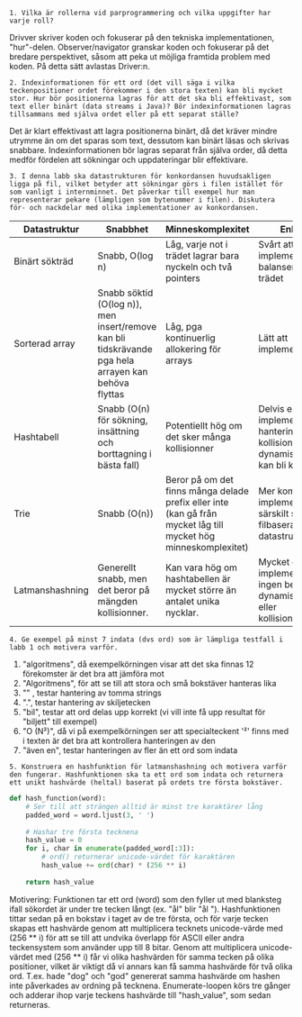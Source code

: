 
```1. Vilka är rollerna vid parprogrammering och vilka uppgifter har varje roll?```


Drivver skriver koden och fokuserar på den tekniska implementationen, "hur"-delen.
Observer/navigator granskar koden och fokuserar på det bredare perspektivet, såsom att peka ut möjliga framtida problem med koden. På detta sätt avlastas Driver:n. 

```2. Indexinformationen för ett ord (det vill säga i vilka teckenpositioner ordet förekommer i den stora texten) kan bli mycket stor. Hur bör positionerna lagras för att det ska bli effektivast, som text eller binärt (data streams i Java)? Bör indexinformationen lagras tillsammans med själva ordet eller på ett separat ställe?```

Det är klart effektivast att lagra positionerna binärt, då det kräver mindre utrymme än om det sparas som text, dessutom kan binärt läsas och skrivas snabbare. Indexinformationen bör lagras separat från själva order, då detta medför fördelen att sökningar och uppdateringar blir effektivare.

```3. I denna labb ska datastrukturen för konkordansen huvudsakligen ligga på fil, vilket betyder att sökningar görs i filen istället för som vanligt i internminnet. Det påverkar till exempel hur man representerar pekare (lämpligen som bytenummer i filen). Diskutera för- och nackdelar med olika implementationer av konkordansen.```
  
| Datastruktur    | Snabbhet                                                                                            | Minneskomplexitet                                                                                               | Enkelhet                                                                                           |
|-----------------|-----------------------------------------------------------------------------------------------------|-----------------------------------------------------------------------------------------------------------------|----------------------------------------------------------------------------------------------------|
| Binärt sökträd  | Snabb, O(log n)                                                                                     | Låg, varje not i trädet lagrar bara nyckeln och två pointers                                                    | Svårt att implementera en balansering av trädet                                                    |
| Sorterad array  | Snabb söktid (O(log n)), men insert/remove kan bli tidskrävande pga hela arrayen kan behöva flyttas | Låg, pga kontinuerlig allokering för arrays                                                                     | Lätt att implementera                                                                              |
| Hashtabell      | Snabb (O(n) för sökning, insättning och borttagning i bästa fall)                                   | Potentiellt hög om det sker många kollisionner                                                                  | Delvis enkel att implementera, men hantering av kollisioner och dynamisk skalning kan bli komplext |
| Trie            | Snabb (O(n))                                                                                        | Beror på om det finns många delade prefix eller inte (kan gå från mycket låg till mycket hög minneskomplexitet) | Mer komplex att implementera, särskilt som en filbaserad datastruktur.                             |
| Latmanshashning | Generellt snabb, men det beror på mängden kollisionner.                                             | Kan vara hög om hashtabellen är mycket större än antalet unika nycklar.                                         | Mycket enkelt att implementera; ingen behov av dynamisk skalning eller kollisionshantering.        |


```4. Ge exempel på minst 7 indata (dvs ord) som är lämpliga testfall i labb 1 och motivera varför.```
1. "algoritmens", då exempelkörningen visar att det ska finnas 12 förekomster är det bra att jämföra mot
2. "Algoritmens", för att se till att stora och små bokstäver hanteras lika
3. "" , testar hantering av tomma strings
4. ".", testar hantering av skiljetecken
5. "bil", testar att ord delas upp korrekt (vi vill inte få upp resultat för "biljett" till exempel)
6. "O (N²)", då vi på exempelkörningen ser att specialteckent '²' finns med i texten är det bra att kontrollera hanteringen av den
7. "även en", testar hanteringen av fler än ett ord som indata

```5. Konstruera en hashfunktion för latmanshashning och motivera varför den fungerar. Hashfunktionen ska ta ett ord som indata och returnera ett unikt hashvärde (heltal) baserat på ordets tre första bokstäver.```
```py
def hash_function(word):
    # Ser till att strängen alltid är minst tre karaktärer lång
    padded_word = word.ljust(3, ' ')
    
    # Hashar tre första tecknena
    hash_value = 0
    for i, char in enumerate(padded_word[:3]):
        # ord() returnerar unicode-värdet för karaktären
        hash_value += ord(char) * (256 ** i)
    
    return hash_value
```

Motivering: Funktionen tar ett ord (word) som den fyller ut med blanksteg ifall sökordet är under tre tecken långt (ex. "ål" blir "ål "). 
Hashfunktionen tittar sedan på en bokstav i taget av de tre första, och för varje tecken skapas ett hashvärde genom att multiplicera tecknets
unicode-värde med (256 ** i) för att se till att undvika överlapp för ASCII eller andra teckensystem som använder upp till 8 bitar.
Genom att multiplicera unicode-värdet med (256 ** i) får vi olika hashvärden för samma tecken på olika positioner, vilket är viktigt då vi annars 
kan få samma hashvärde för två olika ord. T.ex. hade "dog" och "god" genererat samma hashvärde om hashen inte påverkades av ordning på tecknena. 
Enumerate-loopen körs tre gånger och adderar ihop varje teckens hashvärde till "hash_value", som sedan returneras. 
